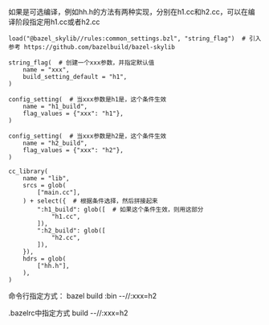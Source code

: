 如果是可选编译，例如hh.h的方法有两种实现，分别在h1.cc和h2.cc，可以在编译阶段指定用h1.cc或者h2.cc
```
load("@bazel_skylib//rules:common_settings.bzl", "string_flag")  # 引入参考 https://github.com/bazelbuild/bazel-skylib

string_flag(  # 创建一个xxx参数，并指定默认值
    name = "xxx",
    build_setting_default = "h1",
)

config_setting(  # 当xxx参数是h1是，这个条件生效
    name = "h1_build",
    flag_values = {"xxx": "h1"},
)

config_setting(  # 当xxx参数是h2是，这个条件生效
    name = "h2_build",
    flag_values = {"xxx": "h2"},
)

cc_library(
    name = "lib",
    srcs = glob(
        ["main.cc"],
    ) + select({  # 根据条件选择，然后拼接起来
        ":h1_build": glob([  # 如果这个条件生效，则用这部分
            "h1.cc",
        ]),
        ":h2_build": glob([
            "h2.cc",
        ]),
    }),
    hdrs = glob(
        ["hh.h"],
    ),
)
```

命令行指定方式：
bazel build :bin --//:xxx=h2

.bazelrc中指定方式
build --//:xxx=h2